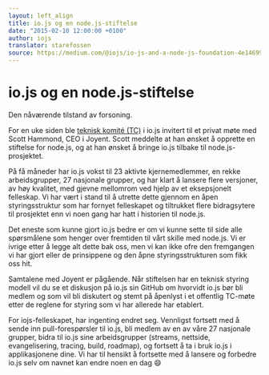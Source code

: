 ```yaml
---
layout: left_align
title: io.js og en node.js-stiftelse
date: "2015-02-10 12:00:00 +0100"
author: iojs
translator: starefossen
source: https://medium.com/@iojs/io-js-and-a-node-js-foundation-4e14699fb7be
---
```


# io.js og en node.js-stiftelse

Den nåværende tilstand av forsoning.

For en uke siden ble [teknisk komité
(TC)](https://github.com/iojs/io.js/blob/v1.x/GOVERNANCE.md#technical-committee)
i io.js invitert til et privat møte med Scott Hammond, CEO i Joyent. Scott
meddelte at han ønsket å opprette en stiftelse for node.js, og at han ønsket å
bringe io.js tilbake til node.js-prosjektet.

På få måneder har io.js vokst til 23 aktivte kjernemedlemmer, en rekke
arbeidsgrupper, 27 nasjonale grupper, og har klart å lansere flere versjoner, av
høy kvalitet, med gjevne mellomrom ved hjelp av et eksepsjonelt felleskap. Vi
har vært i stand til å utrette dette gjennom en åpen styringsstruktur som har
fornyet felleskapet og tiltrukket flere bidragsytere til prosjektet enn vi noen
gang har hatt i historien til node.js.

Det eneste som kunne gjort io.js bedre er om vi kunne sette til side alle
spørsmålene som henger over fremtiden til vårt skille med node.js. Vi er ivrige
etter å legge alt dette bak oss, men vi kan ikke ofre den fremgangen vi har
gjort eller de prinsippene og den åpne styringsstrukturen som fikk oss hit.

Samtalene med Joyent er pågående. Når stiftelsen har en teknisk styring modell
vil du se et diskusjon på io.js sin GitHub om hvorvidt io.js bør bli medlem og
som vil bli diskutert og stemt på åpenlyst i et offentlig TC-møte etter de
reglene for styring som vi har allerede har etablert.

For iojs-felleskapet, har ingenting endret seg. Vennligst fortsett med å sende
inn pull-forespørsler til io.js, bli medlem av en av våre 27 nasjonale grupper,
bidra til io.js sine arbeidsgrupper (streams, nettside, evangelisering, tracing,
build, roadmap), og fortsett å ta i bruk io.js i applikasjonene dine. Vi har til
hensikt å fortsette med å lansere og forbedre io.js selv om navnet kan endre
noen en dag 😄


